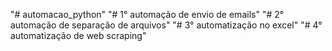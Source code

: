 "# automacao_python" 
"# 1° automação de envio de emails"
"# 2° automação de separação de arquivos"
"# 3° automatização no excel"
"# 4° automatização de web scraping"
